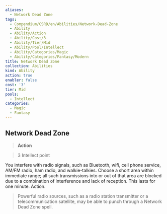 ```yaml
---
aliases:
  - Network Dead Zone
tags:
  - Compendium/CSRD/en/Abilities/Network-Dead-Zone
  - Ability
  - Ability/Action
  - Ability/Cost/3
  - Ability/Tier/Mid
  - Ability/Pool/Intellect
  - Ability/Categories/Magic
  - Ability/Categories/Fantasy/Modern
title: Network Dead Zone
collection: Abilities
kind: Ability
action: true
enabler: false
cost: '3'
tier: Mid
pools:
  - Intellect
categories:
  - Magic
  - Fantasy
---
```

## Network Dead Zone  
>**Action**    
>3 Intellect point  
  
You interfere with radio signals, such as Bluetooth, wifi, cell phone service, AM/FM radio, ham radio, and walkie-talkies. Choose a short area within immediate range; all such transmissions into or out of that area are blocked due to a combination of interference and lack of reception. This lasts for one minute. Action.   
  
>Powerful radio sources, such as a radio station transmitter or a telecommunication satellite, may be able to punch through a Network Dead Zone spell.  
  
  
  
  
  
  
